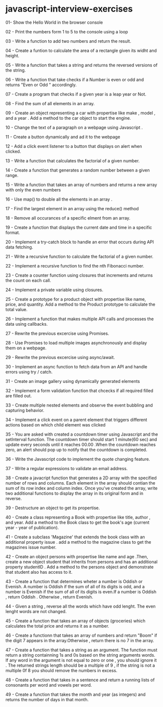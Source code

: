 # javascript-interview-exercises

01-  Show the Hello World in the browser console

02 - Print the numbers form 1 to 5 to the console using a loop

03 - Write a function to add two numbers and return the result.

04 - Create a funtion to calculate the area of a rectangle given its widht and height.

05 - Write a function that takes a string and returns the reversed versions of the string.

06 - Write a function that take checks  if a Number is even or odd and returns "Even or Odd " accordingly.

07 - Create a program that checks if a given year is a leap year or Not.

08 - Find the sum of all elements in an array.

09 - Create an object representing a car with propertise like make , model , and a year . Add a method to the car object to start the engine.

10 - Change the text of a paragraph on a webpage using Javascript .

11 - Create a button dynamically and ad it to the webpage

12 - Add a click event listener to a button that displays on alert when clicked.

13 - Write a function that calculates the factorial of a given number.

14 - Create a function that generates a random number between a given range.

15 - Write a function that takes an array of numbers and returns a new array with only the even numbers

16 - Use map() to double all the elements in an array .

17 - Find the largest element in an array using the reduce() method

18 - Remove all occurances of a specific elment from an array.

19 - Create a function that displays the current date and time in a specific format.

20 - Implement a try-catch block to handle an error that occurs during API data fetching.

21 - Write a recursive function to calculate the factorial of a given number.

22 - Implement a recursive function to find the nth Fibonacci number.

23 - Create a counter function using closures that increments and returns the count on each call.

24 - Implement a private variable using closures.

25 - Create a prototype for a product object with propertise like name, price, and quantity. Add a method to the Product prototype to calculate the total value.

26 - Implement a function that makes multiple API calls and processes the data using callbacks.

27 - Rewrite the previous excercise using Promises.

28 - Use Promises to load multiple images asynchronously and display them on a webpage.

29 - Rewrite the previous excercise using async/await.

30 - Implement an async function to fetch data from an API and handle errors using try / catch.

31 - Create an image gallery using dynamically generated elements

32 - Implement a form validation function that chcecks if all required filled are filled out.

33 - Create multiple nested elements and observe the event bubbling and capturing behavior.

34 - Implement a click event on a parent element that triggers different actions based on which child element was clicked

35 - You are asked with created a countdown timer using Javascript and the setInterval function. The countdown timer should start 1 minute(60 sec) and update every seconds until it reaches 00.00 .When the countdown reaches zero, an alert should pop up to notify that the countdown is completed.

36 - Write the Javascript code to implement the quote changing feature.

37 - Write a regular expressions to validate an email address.

38 - Create a javacript function that generates a 2D array with the specified number of rows and columns. Each element in the array should contian the sum of its row index and column index. Once you've created the array, write two additional functions to display the array in its original form and in reverse.

39 - Destructure an object to get its propertise.

40 - Create a class representing a Book with propertise like title, author , and year. Add a method to the Book class to get the book's age (current year - year of publication).

41 - Create a subclass 'Magazine' that extends the book class with an additional property issue . add a method to the magazine class to get the magazines issue number.

42 - Create an object persons with propertise like name and age .Then, create a new object student that inherits from persons and has an additional property studentID . Add a method to the persons object and demonstrate that student also has access to it.

43 - Create a function that determines wheter a number is Oddish or Evenish. A number is Oddish if the sum of all of its digits is odd, and a number is Evenish if the sum of all of its digits is even.If a number is Oddish , return Oddish . Otherwise , return Evenish.

44 - Given a string , reverse all the words which have odd lenght. The even lenght words are not changed.

45 - Create a function that takes an array of objects (groceries) which calculates the total price and returns it as a number.

46 - Create a functionn that takes an array of numbers and return "Boom" if the digit 7 appears in the array.Otherwise , return there is no 7 in the array.

47 - Create a function that takes a string as an argument. The function must return a string containning 1s and 0s based on the string arguments words. If any word in the argument is not equal to zero or one , you should ignore it . The returned strings length should be a multiple of 9 , if the string is not a multiple 0f 8 you should remove the numbers in excess.

48 - Create a function that takes in a sentence and return a running lists of consonants per word and vowels per word.

49 -  Create a function that takes the month and year (as integers) and returns the number of days in that month.